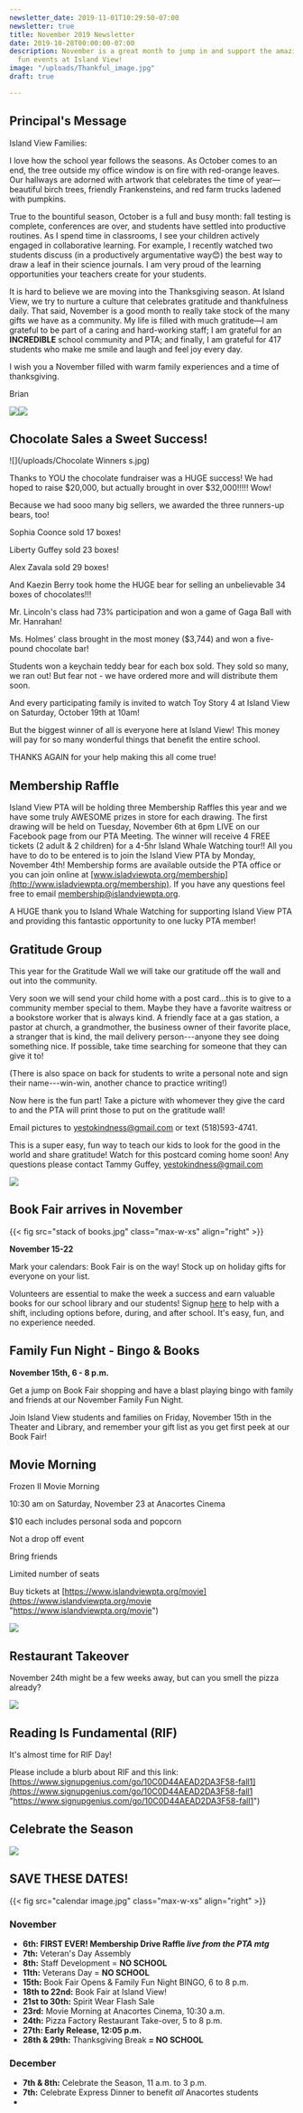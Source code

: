 ```yaml
---
newsletter_date: 2019-11-01T10:29:50-07:00
newsletter: true
title: November 2019 Newsletter
date: 2019-10-28T00:00:00-07:00
description: November is a great month to jump in and support the amazing array of
  fun events at Island View!
image: "/uploads/Thankful_image.jpg"
draft: true

---
```

## Principal's Message

Island View Families:

I love how the school year follows the seasons. As October comes to an end, the tree outside my office window is on fire with red-orange leaves. Our hallways are adorned with artwork that celebrates the time of year—beautiful birch trees, friendly Frankensteins, and red farm trucks ladened with pumpkins.

True to the bountiful season, October is a full and busy month: fall testing is complete, conferences are over, and students have settled into productive routines. As I spend time in classrooms, I see your children actively engaged in collaborative learning. For example, I recently watched two students discuss (in a productively argumentative way😊) the best way to draw a leaf in their science journals. I am very proud of the learning opportunities your teachers create for your students.

It is hard to believe we are moving into the Thanksgiving season. At Island View, we try to nurture a culture that celebrates gratitude and thankfulness daily. That said, November is a good month to really take stock of the many gifts we have as a community. My life is filled with much gratitude—I am grateful to be part of a caring and hard-working staff; I am grateful for an **INCREDIBLE** school community and PTA; and finally, I am grateful for 417 students who make me smile and laugh and feel joy every day.

I wish you a November filled with warm family experiences and a time of thanksgiving.

Brian

![](/uploads/FriendlyFrankenstein.jpg)![](/uploads/RedTruck.jpg)

## Chocolate Sales a Sweet Success!

![](/uploads/Chocolate Winners s.jpg)

Thanks to YOU the chocolate fundraiser was a HUGE success!  We had hoped to raise $20,000, but actually brought in over $32,000!!!!!  Wow!

Because we had sooo many big sellers, we awarded the three runners-up bears, too!

Sophia Coonce sold 17 boxes!

Liberty Guffey sold 23 boxes!

Alex Zavala sold 29 boxes!

And Kaezin Berry took home the HUGE bear for selling an unbelievable 34 boxes of chocolates!!!

Mr. Lincoln's class had 73% participation and won a game of Gaga Ball with Mr. Hanrahan!

Ms. Holmes' class brought in the most money ($3,744) and won a five-pound chocolate bar!

Students won a keychain teddy bear for each box sold.  They sold so many, we ran out!  But fear not - we have ordered more and will distribute them soon.

And every participating family is invited to watch Toy Story 4 at Island View on Saturday, October 19th at 10am!

But the biggest winner of all is everyone here at Island View!  This money will pay for so many wonderful things that benefit the entire school.

THANKS AGAIN for your help making this all come true!

## Membership Raffle

Island View PTA will be holding three Membership Raffles this year and we have some truly AWESOME prizes in store for each drawing. The first drawing will be held on Tuesday, November 6th at 6pm LIVE on our Facebook page from our PTA Meeting. The winner will receive 4 FREE tickets (2 adult & 2 children) for a 4-5hr Island Whale Watching tour!! All you have to do to be entered is to join the Island View PTA by Monday, November 4th! Membership forms are available outside the PTA office or you can join online at [www.isladviewpta.org/membership](http://www.isladviewpta.org/membership). If you have any questions feel free to email [membership@islandviewpta.org](mailto:membership@islandviewpta.org).

A HUGE thank you to Island Whale Watching for supporting Island View PTA and providing this fantastic opportunity to one lucky PTA member!

## Gratitude Group

This year for the Gratitude Wall we will take our gratitude off the wall and out into the community.

Very soon we will send your child home with a post card...this is to give to a community member special to them. Maybe they have a favorite waitress or a bookstore worker that is always kind. A friendly face at a gas station, a pastor at church, a grandmother, the business owner of their favorite place, a stranger that is kind, the mail delivery person---anyone they see doing something nice. If possible, take time searching for someone that they can give it to!

(There is also space on back for students to write a personal note and sign their name---win-win, another chance to practice writing!)

Now here is the fun part! Take a picture with whomever they give the card to and the PTA will print those to put on the gratitude wall!

Email pictures to [yestokindness@gmail.com](mailto:yestokindness@gmail.com) or text (518)593-4741.

This is a super easy, fun way to teach our kids to look for the good in the world and share gratitude! Watch for this postcard coming home soon! Any questions please contact Tammy Guffey, [yestokindness@gmail.com](mailto:yestokindness@gmail.com)

![](/uploads/Gratitude_postcard.jpeg)

## Book Fair arrives in November

{{< fig src="stack of books.jpg" class="max-w-xs" align="right" >}}

**November 15-22**

Mark your calendars: Book Fair is on the way! Stock up on holiday gifts for everyone on your list.

Volunteers are essential to make the week a success and earn valuable books for our school library and our students! Signup [here](https://www.signupgenius.com/go/10c0d44aead2da3f58-fall "Book Fair signup") to help with a shift, including options before, during, and after school.  It's easy, fun, and no experience needed.

## Family Fun Night - Bingo & Books

**November 15th, 6 - 8 p.m.**

Get a jump on Book Fair shopping and have a blast playing bingo with family and friends at our November Family Fun Night.

Join Island View students and families on Friday, November 15th in the Theater and Library, and remember your gift list as you get first peek at our Book Fair!

## Movie Morning

Frozen II Movie Morning

10:30 am on Saturday, November 23 at Anacortes Cinema

$10 each includes personal soda and popcorn

Not a drop off event

Bring friends

Limited number of seats

Buy tickets at [https://www.islandviewpta.org/movie](https://www.islandviewpta.org/movie "https://www.islandviewpta.org/movie")

![](/uploads/Frozen_Graphic.jpg)

## Restaurant Takeover

November 24th might be a few weeks away, but can you smell the pizza already?

![](/uploads/Nov_PizzaFactoryTakeover.jpg)

## Reading Is Fundamental (RIF)

It's almost time for RIF Day!

Please include a blurb about RIF and this link: [https://www.signupgenius.com/go/10C0D44AEAD2DA3F58-fall1](https://www.signupgenius.com/go/10C0D44AEAD2DA3F58-fall1 "https://www.signupgenius.com/go/10C0D44AEAD2DA3F58-fall1")

## Celebrate the Season

![](/uploads/Celebrate_the_Season_Flyer.png)

## SAVE THESE DATES!

{{< fig src="calendar image.jpg" class="max-w-xs" align="right" >}}

### November

* **6th: FIRST EVER! Membership Drive Raffle _live from the PTA mtg_**
* **7th:** Veteran's Day Assembly
* **8th:** Staff Development = **NO SCHOOL**
* **11th:** Veterans Day = **NO SCHOOL**
* **15th:** Book Fair Opens & Family Fun Night BINGO, 6 to 8 p.m.
* **18th to 22nd:** Book Fair at Island View!
* **21st to 30th:** Spirit Wear Flash Sale
* **23rd:** Movie Morning at Anacortes Cinema, 10:30 a.m.
* **24th:** Pizza Factory Restaurant Take-over, 5 to 8 p.m.
* **27th: Early Release, 12:05 p.m.**
* **28th & 29th:** Thanksgiving Break **= NO SCHOOL**

### December

* **7th & 8th:** Celebrate the Season, 11 a.m. to 3 p.m.
* **7th:** Celebrate Express Dinner to benefit _all_ Anacortes students 
* 